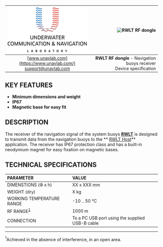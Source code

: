 | ![logo](/documentation/sm_logo.png) | ![RWLT RF dongle]() |
| :---: | ---: |
| [www.unavlab.com](https://www.unavlab.com/) <br/> [support@unavlab.com](mailto:support@unavlab.com) | **RWLT RF dongle** - Navigation buoys receiver <br/> Device specification |

## KEY FEATURES

* **Minimum dimensions and weight**
* **IP67**
* **Magnetic base for easy fit**

## DESCRIPTION

The receiver of the navigation signal of the system buoys **[RWLT](RWLT_DataBrief_en.md)** is designed to transmit data from the navigation buoys to the ** [RWLT Host](https://github.com/ucnl/RWLT_Host)** application. The receiver has IP67 protection class and has a built-in neodymium magnet for easy fixation on magnetic bases.

<div style="page-break-after: always;"></div>

## TECHNICAL SPECIFICATIONS 

| PARAMETER | VALUE |
| :--- | :--- |
| DIMENSTIONS (Ф х h) | XX x XXX mm |
| WEIGHT (dry) | X kg |
| WORKING TEMPERATURE RANGE | -10 .. 50 °С |
| RF RANGE<sup>[1](#footnote1)</sup> | 1000 m |
| CONNECTION | To a PC USB port using the supplied USB-B cable |

________________
<a name="footnote1"><sup>1</sup></a>Achieved in the absence of interference, in an open area.  
